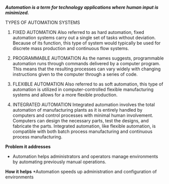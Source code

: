 ***Automation is a term for technology applications where human input is minimized.***

TYPES OF AUTOMATION SYSTEMS

1. FIXED AUTOMATION
Also referred to as hard automation, fixed automation systems carry out a single set of tasks without deviation. Because of its function, this type of system would typically be used for discrete mass production and continuous flow systems. 
 
2. PROGRAMMABLE AUTOMATION
As the names suggests, programmable automation runs through commands delivered by a computer program. This means that the resulting processes can vary widely with changing instructions given to the computer through a series of code. 

3. FLEXIBLE AUTOMATION
Also referred to as soft automation, this type of automation is utilized in computer-controlled flexible manufacturing systems and allows for a more flexible production. 

4. INTEGRATED AUTOMATION
Integrated automation involves the total automation of manufacturing plants as it is entirely handled by computers and control processes with minimal human involvement. Computers can design the necessary parts, test the designs, and fabricate the parts. Integrated automation, like flexible automation, is compatible with both batch process manufacturing and continuous process manufacturing.

**Problem it addresses**
* Automation helps administrators and operators manage environments by automating previously manual operations.

**How it helps**
*Automation speeds up administration and configuration of environments
